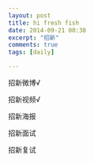 ```yaml
---
layout: post
title: hi fresh fish
date: 2014-09-21 00:38
excerpt: "招新"
comments: true
tags: [daily]

---
```

招新微博√

招新视频√

招新海报

招新面试

招新复试

 
